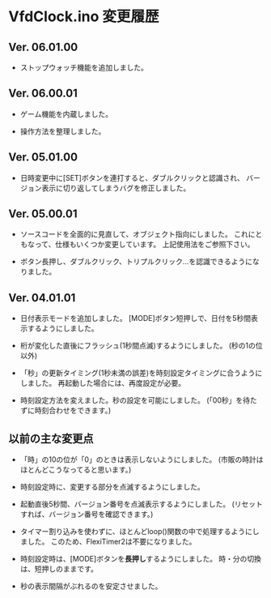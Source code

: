# VfdClock.ino 変更履歴

## Ver. 06.01.00

* ストップウォッチ機能を追加しました。


## Ver. 06.00.01

* ゲーム機能を内蔵しました。

* 操作方法を整理しました。


## Ver. 05.01.00

* 日時変更中に[SET]ボタンを連打すると、ダブルクリックと認識され、
バージョン表示に切り返してしまうバグを修正しました。


## Ver. 05.00.01

* ソースコードを全面的に見直して、オブジェクト指向にしました。
これにともなって、仕様もいくつか変更しています。
上記使用法をご参照下さい。

* ボタン長押し、ダブルクリック、トリプルクリック…を認識できるようになりました。


## Ver. 04.01.01

* 日付表示モードを追加しました。
[MODE]ボタン短押しで、日付を5秒間表示するようにしました。

* 桁が変化した直後にフラッシュ(1秒間点滅)するようにしました。
(秒の1の位以外)

* 「秒」の更新タイミング(1秒未満の誤差)を時刻設定タイミングに合うようにしました。
再起動した場合には、再度設定が必要。

* 時刻設定方法を変えました。秒の設定を可能にしました。
(「00秒」を待たずに時刻合わせをできます。)


## 以前の主な変更点

* 「時」の10の位が「0」のときは表示しないようにしました。
(市販の時計はほとんどこうなってると思います。)

* 時刻設定時に、変更する部分を点滅するようにしました。

* 起動直後5秒間、バージョン番号を点滅表示するようにしました。
(リセットすれば、バージョン番号を確認できます。)

* タイマー割り込みを使わずに、ほとんどloop()関数の中で処理するようにしました。
このため、FlexiTimer2は不要になりました。

* 時刻設定時は、[MODE]ボタンを**長押し**するようにしました。
時・分の切換は、短押しのままです。

* 秒の表示間隔がぶれるのを安定させました。
